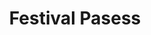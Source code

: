 ---
title: "Festival Pasess"
heading: "Festival Passes"
subhead: "All-inclusive 4-day festival passes inlude:"
features:
- name: "Lodging in newly-built bunks with comfortable beds and in-bunk bathrooms."
- name: "All activities and nightlife, premium open bars, and access to the Sunny Road Dispensary."
- name: "Dining (all meals include vegetarian, vegan (hello Beyond Meat & Impossible Foods) and gluten free options)."
- name: "Camp swag and other complimentary gifts from our sponsors."
apply_headline: "Need the password?"
apply_text: "Take a second to complete our brief camper application and we'll be in touch."
apply_button: "Request Password"
---